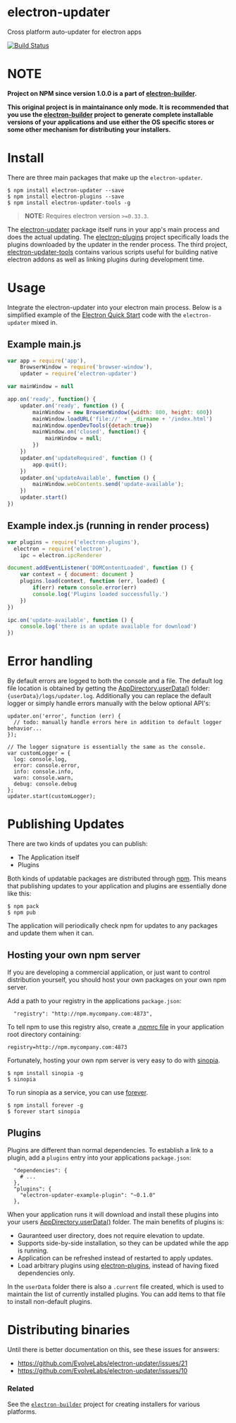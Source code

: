 # electron-updater 
Cross platform auto-updater for electron apps

[![Build Status](https://travis-ci.org/EvolveLabs/electron-updater.svg?branch=master)](https://travis-ci.org/EvolveLabs/electron-updater)

# NOTE

**Project on NPM since version 1.0.0 is a part of [electron-builder](https://github.com/electron-userland/electron-builder/tree/master/packages/electron-updater).**

**This original project is in maintainance only mode. It is recommended that you use the [electron-builder](https://github.com/electron-userland/electron-builder) project to generate complete installable versions of your applications and use either the OS specific stores or some other mechanism for distributing your installers.**

# Install
There are three main packages that make up the `electron-updater`. 

    $ npm install electron-updater --save
    $ npm install electron-plugins --save
    $ npm install electron-updater-tools -g
    
> **NOTE:** Requires electron version `>=0.33.3`.
    
The [electron-updater](htps://npmjs.org/package/electron-updater) package itself runs in your app's main process and does the actual updating. The [electron-plugins](https://npmjs.org/package/electron-plugins) project specifically loads the plugins downloaded by the updater in the render process. The third project, [electron-updater-tools](https://npmjs.org/package/electron-updater-tools) contains various scripts useful for building native electron addons as well as linking plugins during development time.
    
# Usage
Integrate the electron-updater into your electron main process. Below is a simplified example of the [Electron Quick Start](http://electron.atom.io/docs/latest/tutorial/quick-start/#write-your-first-electron-app) code with the `electron-updater` mixed in.
## Example main.js
```JavaScript
var app = require('app'),
    BrowserWindow = require('browser-window'),
    updater = require('electron-updater')

var mainWindow = null

app.on('ready', function() {
    updater.on('ready', function () {
        mainWindow = new BrowserWindow({width: 800, height: 600})
        mainWindow.loadURL('file://' + __dirname + '/index.html')
        mainWindow.openDevTools({detach:true})        
        mainWindow.on('closed', function() {
            mainWindow = null;
        })
    })
    updater.on('updateRequired', function () {        
        app.quit();
    })
    updater.on('updateAvailable', function () {
        mainWindow.webContents.send('update-available');
    })
    updater.start()
})
```

## Example index.js (running in render process)
```JavaScript
var plugins = require('electron-plugins'),
  electron = require('electron'),
	ipc = electron.ipcRenderer

document.addEventListener('DOMContentLoaded', function () {
	var context = { document: document }
	plugins.load(context, function (err, loaded) {
		if(err) return console.error(err)
		console.log('Plugins loaded successfully.')
	})
})

ipc.on('update-available', function () {
	console.log('there is an update available for download')
})
```

# Error handling
By default errors are logged to both the console and a file. The default log file location is obtained by getting the [AppDirectory.userData()](https://www.npmjs.com/package/appdirectory) folder: `{userData}/logs/updater.log`. Additionally you can replace the default logger or simply handle errors manually with the below optional API's:

```
updater.on('error', function (err) {
  // todo: manually handle errors here in addition to default logger behavior...
});

// The logger signature is essentially the same as the console.
var customLogger = {
  log: console.log,
  error: console.error,
  info: console.info,
  warn: console.warn,
  debug: console.debug
};
updater.start(customLogger);
```

# Publishing Updates
There are two kinds of updates you can publish:
 * The Application itself
 * Plugins

Both kinds of updatable packages are distributed through [npm](http://npmjs.org). This means that publishing updates to your application and plugins are essentially done like this:
```
$ npm pack
$ npm pub
```
The application will periodically check npm for updates to any packages and update them when it can.

## Hosting your own npm server
If you are developing a commercial application, or just want to control distribution yourself, you should host your own packages on your own npm server.

Add a path to your registry in the applications `package.json`:
```
  "registry": "http://npm.mycompany.com:4873",
```
To tell npm to use this registry also, create a [.npmrc file](https://docs.npmjs.com/files/npmrc) in your application root directory containing:
```
registry=http://npm.mycompany.com:4873
```

Fortunately, hosting your own npm server is very easy to do with [sinopia](http://npmjs.org/packages/sinopia).
```
$ npm install sinopia -g
$ sinopia
```
To run sinopia as a service, you can use [forever](http://npmjs.org/packages/forever).
```
$ npm install forever -g
$ forever start sinopia
```

## Plugins
Plugins are different than normal dependencies. To establish a link to a plugin, add a `plugins` entry into your applications `package.json`:
```
  "dependencies": {
    # ...
  },
  "plugins": {
    "electron-updater-example-plugin": "~0.1.0"
  },
```
When your application runs it will download and install these plugins into your users [AppDirectory.userData()](https://www.npmjs.com/package/appdirectory) folder. The main benefits of plugins is:
 * Gauranteed user directory, does not require elevation to update.
 * Supports side-by-side installation, so they can be updated while the app is running.
 * Application can be refreshed instead of restarted to apply updates.
 * Load arbitrary plugins using [electron-plugins](https://npmjs.org/packages/electron-plugins), instead of having fixed dependencies only.

In the `userData` folder there is also a `.current` file created, which is used to maintain the list of currently installed plugins. You can add items to that file to install non-default plugins.

# Distributing binaries
Until there is better documentation on this, see these issues for answers:
 * https://github.com/EvolveLabs/electron-updater/issues/21
 * https://github.com/EvolveLabs/electron-updater/issues/10

### Related
See the [`electron-builder`](https://www.npmjs.com/package/electron-builder) project for creating installers for
various platforms.







